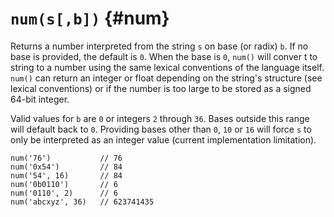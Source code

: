 # `num(s[,b])` {#num}

Returns a number interpreted from the string `s` on base (or radix) `b`. If no
base is provided, the default is `0`. When the base is `0`, `num()` will conver
t
to string to a number using the same lexical conventions of the language itself.
`num()` can return an integer or float depending on the string's structure (see
lexical conventions) or if the number is too large to be stored as a signed
64-bit integer.

Valid values for `b` are `0` or integers `2` through `36`. Bases outside this
range will default back to `0`. Providing bases other than `0`, `10` or `16`
will force `s` to only be interpreted as an integer value (current
implementation limitation).

```riff
num('76')           // 76
num('0x54')         // 84
num('54', 16)       // 84
num('0b0110')       // 6
num('0110', 2)      // 6
num('abcxyz', 36)   // 623741435
```
